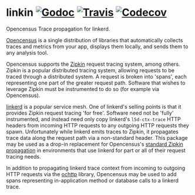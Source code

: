 # linkin  [![Godoc](https://img.shields.io/badge/godoc-reference-blue.svg)](https://godoc.org/github.com/negz/linkin) [![Travis](https://img.shields.io/travis/negz/linkin.svg?maxAge=300)](https://travis-ci.org/negz/linkin/) [![Codecov](https://img.shields.io/codecov/c/github/negz/linkin.svg?maxAge=3600)](https://codecov.io/gh/negz/linkin/)
Opencensus Trace propagation for linkerd.

[Opencensus](https://opencensus.io/) is a single distribution of libraries that
automatically collects traces and metrics from your app, displays them locally,
and sends them to any analysis tool.

Opencensus supports the [Zipkin](https://zipkin.io/) request tracing system,
among others. Zipkin is a popular distributed tracing system, allowing requests
to be traced through a distributed system. A request is broken into 'spans',
each representing one part of the greater request path. Software that wishes to
leverage Zipkin must be instrumented to do so (for example via Opencensus).

[linkerd](http://linkerd.io/) is a popular service mesh. One of linkerd's
selling points is that it provides Zipkin request tracing 'for free'. Software
need not be 'fully' instrumented, and instead need only copy linkerd's
`l5d-ctx-trace` HTTP headers from incoming HTTP requests to any outgoing HTTP
requests they spawn. Unfortunately while linkerd emits traces to Zipkin, it
propagates trace data along the request path via a non-standard header. This
package may be used as a drop-in replacement for Opencensus's
[standard Zipkin propagation](https://godoc.org/go.opencensus.io/plugin/ochttp/propagation/b3)
in environments that use linkerd for part or all of their request tracing needs.

In addition to propagating linkerd trace context from incoming to outgoing HTTP
requests via the [ochttp](https://godoc.org/go.opencensus.io/plugin/ochttp)
library, Opencensus may be used to add spans representing in-application
method or database calls to a linkerd trace.

